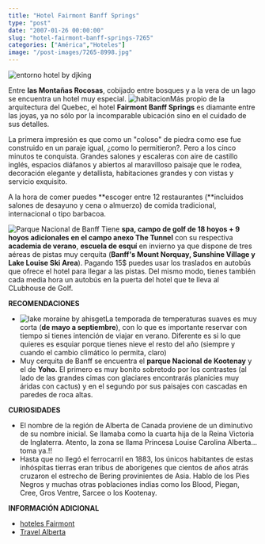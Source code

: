 ```yaml
---
title: "Hotel Fairmont Banff Springs"
type: "post"
date: "2007-01-26 00:00:00"
slug: "hotel-fairmont-banff-springs-7265"
categories: ["América","Hoteles"]
image: "/post-images/7265-8998.jpg"
---
```


![entorno hotel by djking](/post-images/7265-8998.jpg "entorno hotel by djking")

Entre **las Montañas Rocosas**, cobijado entre bosques y a la vera de un lago se encuentra un hotel muy especial. ![habitacion](/post-images/7265-8987.jpg "habitacion")Más propio de la arquitectura del Quebec, el hotel **Fairmont Banff Springs** es diamante entre las joyas, ya no sólo por la incomparable ubicación sino en el cuidado de sus detalles.

La primera impresión es que como un "coloso" de piedra como ese fue construido en un paraje igual, ¿como lo permitieron?. Pero a los cinco minutos te conquista. Grandes salones y escaleras con aire de castillo inglés, espacios diáfanos y abiertos al maravilloso paisaje que le rodea, decoración elegante y detallista, habitaciones grandes y con vistas y servicio exquisito.

A la hora de comer puedes **escoger entre 12 restaurantes (**incluidos salones de desayuno y cena o almuerzo) de comida tradicional, internacional o tipo barbacoa.

![Parque Nacional de Banff](/post-images/7265-8991.jpg "Parque Nacional de Banff") Tiene **spa, campo de golf de 18 hoyos + 9 hoyos adicionales en el campo anexo The Tunnel** con su respectiva **academia de verano**, **escuela de esquí** en invierno ya que dispone de tres aéreas de pistas muy cerquita (**Banff's Mount Norquay, Sunshine Village y Lake Louise Ski Area**). Pagando 15$ puedes usar los traslados en autobús que ofrece el hotel para llegar a las pistas. Del mismo modo, tienes también cada media hora un autobús en la puerta del hotel que te lleva al CLubhouse de Golf.

**RECOMENDACIONES**

- ![lake moraine by ahisget](/post-images/7265-9003.jpg "lake moraine by ahisget")La temporada de temperaturas suaves es muy corta (**de mayo a septiembre**), con lo que es importante reservar con tiempo si tienes intención de viajar en verano. Diferente es si lo que quieres es esquiar porque tienes nieve el resto del año (siempre y cuando el cambio climático lo permita, claro)
- Muy cerquita de Banff se encuentra el **parque Nacional de Kootenay** y el de **Yoho.** El primero es muy bonito sobretodo por los contrastes (al lado de las grandes cimas con glaciares encontrarás planicies muy áridas con cactus) y en el segundo por sus paisajes con cascadas en paredes de roca altas.

**CURIOSIDADES**

- El nombre de la región de Alberta de Canada proviene de un diminutivo de su nombre inicial. Se llamaba como la cuarta hija de la Reina Victoria de Inglaterra. Atento, la zona se llama Princesa Louise Carolina Alberta... toma ya.!!
- Hasta que no llegó el ferrocarril en 1883, los únicos habitantes de estas inhóspitas tierras eran tribus de aborígenes que cientos de años atrás cruzaron el estrecho de Bering provinientes de Asia. Hablo de los Pies Negros y muchas otras poblaciones indias como los Blood, Piegan, Cree, Gros Ventre, Sarcee o los Kootenay.

**INFORMACIÓN ADICIONAL**

- [hoteles Fairmont](http://www.fairmont.com/banffsprings/)
- [Travel Alberta](http://www1.travelalberta.com/es-mx/)